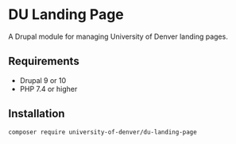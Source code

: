 # DU Landing Page

A Drupal module for managing University of Denver landing pages.

## Requirements

- Drupal 9 or 10
- PHP 7.4 or higher

## Installation

```bash
composer require university-of-denver/du-landing-page
```

